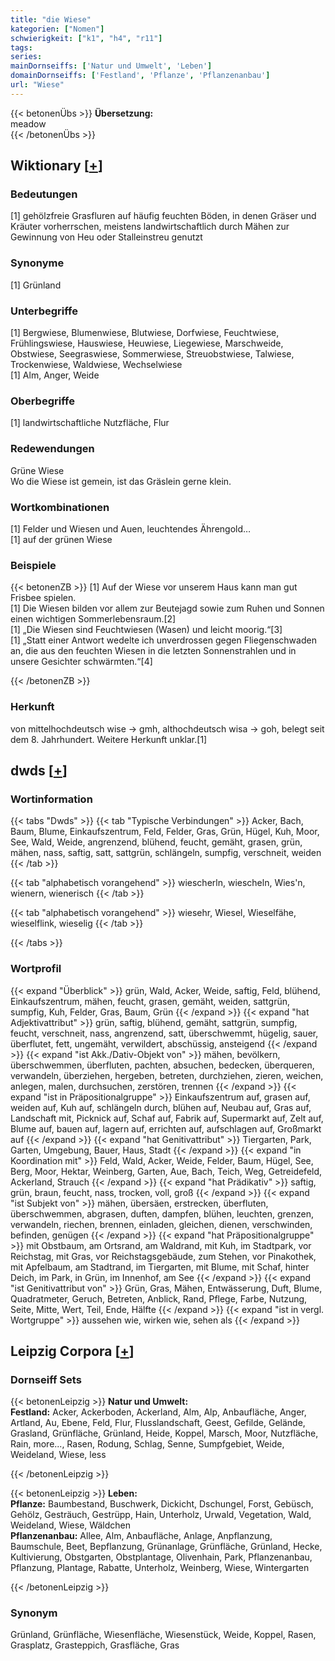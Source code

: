 ```yaml
---
title: "die Wiese"
kategorien: ["Nomen"]
schwierigkeit: ["k1", "h4", "r11"]
tags:
series:
mainDornseiffs: ['Natur und Umwelt', 'Leben']
domainDornseiffs: ['Festland', 'Pflanze', 'Pflanzenanbau']
url: "Wiese"
---
```


{{< betonenÜbs >}}
**Übersetzung:**  
meadow  
{{< /betonenÜbs >}}

## Wiktionary [[+](https://de.wiktionary.org/wiki/Wiese)]

### Bedeutungen
[1] gehölzfreie Grasfluren auf häufig feuchten Böden, in denen Gräser und Kräuter vorherrschen, meistens landwirtschaftlich durch Mähen zur Gewinnung von Heu oder Stalleinstreu genutzt  

### Synonyme
[1] Grünland  

### Unterbegriffe
[1] Bergwiese, Blumenwiese, Blutwiese, Dorfwiese, Feuchtwiese, Frühlingswiese, Hauswiese, Heuwiese, Liegewiese, Marschweide, Obstwiese, Seegraswiese, Sommerwiese, Streuobstwiese, Talwiese, Trockenwiese, Waldwiese, Wechselwiese  
[1] Alm, Anger, Weide  

### Oberbegriffe
[1] landwirtschaftliche Nutzfläche, Flur  

### Redewendungen
Grüne Wiese  
Wo die Wiese ist gemein, ist das Gräslein gerne klein.  

### Wortkombinationen
[1] Felder und Wiesen und Auen, leuchtendes Ährengold…  
[1] auf der grünen Wiese  

### Beispiele
{{< betonenZB >}}
[1] Auf der Wiese vor unserem Haus kann man gut Frisbee spielen.  
[1] Die Wiesen bilden vor allem zur Beutejagd sowie zum Ruhen und Sonnen einen wichtigen Sommerlebensraum.[2]  
[1] „Die Wiesen sind Feuchtwiesen (Wasen) und leicht moorig.“[3]  
[1] „Statt einer Antwort wedelte ich unverdrossen gegen Fliegenschwaden an, die aus den feuchten Wiesen in die letzten Sonnenstrahlen und in unsere Gesichter schwärmten.“[4]  

{{< /betonenZB >}}
### Herkunft
von mittelhochdeutsch wise → gmh, althochdeutsch wisa → goh, belegt seit dem 8. Jahrhundert. Weitere Herkunft unklar.[1]  



## dwds [[+](https://www.dwds.de/wb/Wiese)]

### Wortinformation
{{< tabs "Dwds" >}}
{{< tab "Typische Verbindungen" >}}
Acker, Bach, Baum, Blume, Einkaufszentrum, Feld, Felder, Gras, Grün, Hügel, Kuh, Moor, See, Wald, Weide, angrenzend, blühend, feucht, gemäht, grasen, grün, mähen, nass, saftig, satt, sattgrün, schlängeln, sumpfig, verschneit, weiden
{{< /tab >}}

{{< tab "alphabetisch vorangehend" >}}
wiescherln, wiescheln, Wies'n, wienern, wienerisch
{{< /tab >}}

{{< tab "alphabetisch vorangehend" >}}
wiesehr, Wiesel, Wieselfähe, wieselflink, wieselig
{{< /tab >}}

{{< /tabs >}}

### Wortprofil
{{< expand "Überblick" >}} grün, Wald, Acker, Weide, saftig, Feld, blühend, Einkaufszentrum, mähen, feucht, grasen, gemäht, weiden, sattgrün, sumpfig, Kuh, Felder, Gras, Baum, Grün {{< /expand >}}
{{< expand "hat Adjektivattribut" >}} grün, saftig, blühend, gemäht, sattgrün, sumpfig, feucht, verschneit, nass, angrenzend, satt, überschwemmt, hügelig, sauer, überflutet, fett, ungemäht, verwildert, abschüssig, ansteigend {{< /expand >}}
{{< expand "ist Akk./Dativ-Objekt von" >}} mähen, bevölkern, überschwemmen, überfluten, pachten, absuchen, bedecken, überqueren, verwandeln, überziehen, hergeben, betreten, durchziehen, zieren, weichen, anlegen, malen, durchsuchen, zerstören, trennen {{< /expand >}}
{{< expand "ist in Präpositionalgruppe" >}} Einkaufszentrum auf, grasen auf, weiden auf, Kuh auf, schlängeln durch, blühen auf, Neubau auf, Gras auf, Landschaft mit, Picknick auf, Schaf auf, Fabrik auf, Supermarkt auf, Zelt auf, Blume auf, bauen auf, lagern auf, errichten auf, aufschlagen auf, Großmarkt auf {{< /expand >}}
{{< expand "hat Genitivattribut" >}} Tiergarten, Park, Garten, Umgebung, Bauer, Haus, Stadt {{< /expand >}}
{{< expand "in Koordination mit" >}} Feld, Wald, Acker, Weide, Felder, Baum, Hügel, See, Berg, Moor, Hektar, Weinberg, Garten, Aue, Bach, Teich, Weg, Getreidefeld, Ackerland, Strauch {{< /expand >}}
{{< expand "hat Prädikativ" >}} saftig, grün, braun, feucht, nass, trocken, voll, groß {{< /expand >}}
{{< expand "ist Subjekt von" >}} mähen, übersäen, erstrecken, überfluten, überschwemmen, abgrasen, duften, dampfen, blühen, leuchten, grenzen, verwandeln, riechen, brennen, einladen, gleichen, dienen, verschwinden, befinden, genügen {{< /expand >}}
{{< expand "hat Präpositionalgruppe" >}} mit Obstbaum, am Ortsrand, am Waldrand, mit Kuh, im Stadtpark, vor Reichstag, mit Gras, vor Reichstagsgebäude, zum Stehen, vor Pinakothek, mit Apfelbaum, am Stadtrand, im Tiergarten, mit Blume, mit Schaf, hinter Deich, im Park, in Grün, im Innenhof, am See {{< /expand >}}
{{< expand "ist Genitivattribut von" >}} Grün, Gras, Mähen, Entwässerung, Duft, Blume, Quadratmeter, Geruch, Betreten, Anblick, Rand, Pflege, Farbe, Nutzung, Seite, Mitte, Wert, Teil, Ende, Hälfte {{< /expand >}}
{{< expand "ist in vergl. Wortgruppe" >}} aussehen wie, wirken wie, sehen als {{< /expand >}}

## Leipzig Corpora [[+](https://corpora.uni-leipzig.de/en/res?word=Wiese&corpusId=deu_newscrawl-public_2018)]

### Dornseiff Sets
{{< betonenLeipzig >}}
**Natur und Umwelt:**  
**Festland:** Acker, Ackerboden, Ackerland, Alm, Alp, Anbaufläche, Anger, Artland, Au, Ebene, Feld, Flur, Flusslandschaft, Geest, Gefilde, Gelände, Grasland, Grünfläche, Grünland, Heide, Koppel, Marsch, Moor, Nutzfläche, Rain, more..., Rasen, Rodung, Schlag, Senne, Sumpfgebiet, Weide, Weideland, Wiese, less  

{{< /betonenLeipzig >}}


{{< betonenLeipzig >}}
**Leben:**  
**Pflanze:** Baumbestand, Buschwerk, Dickicht, Dschungel, Forst, Gebüsch, Gehölz, Gesträuch, Gestrüpp, Hain, Unterholz, Urwald, Vegetation, Wald, Weideland, Wiese, Wäldchen  
**Pflanzenanbau:** Allee, Alm, Anbaufläche, Anlage, Anpflanzung, Baumschule, Beet, Bepflanzung, Grünanlage, Grünfläche, Grünland, Hecke, Kultivierung, Obstgarten, Obstplantage, Olivenhain, Park, Pflanzenanbau, Pflanzung, Plantage, Rabatte, Unterholz, Weinberg, Wiese, Wintergarten  

{{< /betonenLeipzig >}}

### Synonym
Grünland, Grünfläche, Wiesenfläche, Wiesenstück, Weide, Koppel, Rasen, Grasplatz, Grasteppich, Grasfläche, Gras

